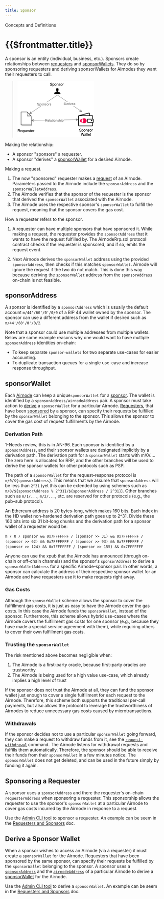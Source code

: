 ```yaml
---
title: Sponsor
---
```

<TitleSpan>Concepts and Definitions</TitleSpan>
# {{$frontmatter.title}}

<TocHeader />
<TOC class="table-of-contents" :include-level="[2,3]" />

A sponsor is an entity (individual, business, etc.). Sponsors create relationships between [requesters](requester.md) and [sponsorWallets](sponsor.md#sponsorwallet). They do so by sponsoring requesters and deriving sponsorWallets for Airnodes they want their requesters to call.

>![relationships](../assets/images/concepts-sponsor-relationships.png)

Making the relationship:
- A sponsor "sponsors" a requester.
- A sponsor "derives" a [sponsorWallet](sponsor.md#sponsorwallet) for a desired Airnode.

Making a request.
1. The now "sponsored" requester makes a [request](request.md) of an Airnode. Parameters passed to the Airnode include the `sponsorAddress` and the `sponsorWalletAddress`.
2. The Airnode verifies that the sponsor of the requester is the sponsor that derived the `sponsorWallet` associated with the Airnode.
3. The Airnode uses the respective sponsor's `sponsorWallet` to fulfill the request, meaning that the sponsor covers the gas cost.

How a requester refers to the sponsor.

1. A requester can have multiple sponsors that have sponsored it. While making a request, the requester provides the `sponsorAddress` that it wants to have the request fulfilled by. The AirnodeRrp.sol protocol contract checks if the requester is sponsored, and if so, emits the request event.

2. Next Airnode derives the `sponsorWallet` address using the provided `sponsorAddress`, then checks if this matches `sponsorWallet`. Airnode will ignore the request if the two do not match. This is done this way because deriving the `sponsorWallet` address from the `sponsorAddress` on-chain is not feasible.


## sponsorAddress
A sponsor is identified by a `sponsorAddress` which is usually the default account `m/44'/60'/0'/0/0` of a BIP 44 wallet owned by the sponsor. The sponsor can use a different address from the wallet if desired such as `m/44'/60'/0'/0/2`.

Note that a sponsor could use multiple addresses from multiple wallets. Below are some example reasons why one would want to have multiple `sponsorAddress` identities on-chain:

- To keep separate `sponsor-wallets` for two separate use-cases for easier accounting.
- To duplicate transaction queues for a single use-case and increase response throughput.

## sponsorWallet

Each [Airnode](Airnode.md) can keep a unique`sponsorWallet` for a [sponsor](sponsor.md). The wallet is identified by a `sponsorAddress/airnodeAddress` pair. A sponsor must take action to [derive](sponsor.md#derive-a-sponsor-wallet) a `sponsorWallet` for a particular Airnode. [Requesters](requester.md), that have been  [sponsored](sponsorship.md) by a sponsor, can specify their requests be fulfilled by the  `sponsorWallet` belonging to the sponsor. This allows the sponsor to cover the gas cost of request fulfillments by the Airnode.

### Derivation Path
<Fix>1-Needs review, this is in AN-96.</Fix>
Each sponsor is identified by a `sponsorAddress`, and their sponsor wallets are designated implicitly by a derivation path. The derivation path for a `sponsorWallet` starts with m/0/.... The zero here is allocated for RRP, and the other branches will be used to derive the sponsor wallets for other protocols such as PSP.

The path of a `sponsorWallet` for the request–response protocol is `m/0/${sponsorAddress}`. This means that we assume that `sponsorAddress` will be less than `2^31` (yet this can be extended by using schemes such as `m/0/${sponsorAddress % 2^31}/${sponsorAddress / 2^31}`). Other branches such as `m/1/...`, `m/2/...`, etc. are reserved for other protocols (e.g., the pub–sub protocol).

An Ethereum address is 20 bytes-long, which makes 160 bits. Each index in the HD wallet non-hardened derivation path goes up to 2^31. Divide these 160 bits into six 31 bit-long chunks and the derivation path for a sponsor wallet of a requester would be:

`m / 0 / sponsor && 0x7FFFFFFF / (sponsor >> 31) && 0x7FFFFFFF / (sponsor >> 62) && 0x7FFFFFFF / (sponsor >> 93) && 0x7FFFFFFF / (sponsor >> 124) && 0x7FFFFFFF / (sponsor >> 155) && 0x7FFFFFFF`

Anyone can use the xpub that the Airnode has announced (through on-chain or off-chain channels) and the sponsor's `sponsorAddress` to derive a `sponsorWalletAddress` for a specific Airnode–sponsor pair. In other words, a sponsor can calculate the address of their respective sponsor wallet for an Airnode and have requesters use it to make requests right away.

### Gas Costs

Although the `sponsorWallet` scheme allows the sponsor to cover the fulfillment gas costs, it is just as easy to have the Airnode cover the gas costs. In this case the Airnode funds the `sponsorWallet`, instead of the sponsor. Furthermore, this scheme allows hybrid use-cases where the Airnode covers the fulfillment gas costs for one sponsor (e.g., because they have made a special service agreement with them), while requiring others to cover their own fulfillment gas costs.

### Trusting the `sponsorWallet`
<SponsorWalletWarning/>

The risk mentioned above becomes negligible when:

1. The Airnode is a first-party oracle, because first-party oracles are trustworthy
2. The Airnode is being used for a high value use-case, which already implies a high level of trust

If the sponsor does not trust the Airnode at all, they can fund the sponsor wallet just enough to cover a single fulfillment for each request to the Airnode. Therefore, this scheme both supports the traditional per-call payments, but also allows the protocol to leverage the trustworthiness of Airnodes to reduce unnecessary gas costs caused by microtransactions.

### Withdrawals

If the sponsor decides not to use a particular `sponsorWallet` going forward, they can make a request to withdraw funds from it, see the [`request-withdrawal`](../../cli-commands.md#request-withdrawal) command. The Airnode listens for withdrawal requests and fulfills them automatically. Therefore, the sponsor should be able to receive their funds from their `sponsorWallet` in a few minutes notice. The `sponsorWallet` does not get deleted, and can be used in the future simply by funding it again.

## Sponsoring a Requester

A sponsor uses a `sponsorAddress` and there the requester's on-chain `requesterAddress` when sponsoring a requester.  This sponsorship allows the requester to use the sponsor's `sponsorWallet` at a particular Airnode to cover gas costs incurred by the Airnode in response to a request.

Use the [Admin CLI tool](../cli-commands.md#sponsor-requester) to sponsor a requester. An example can be seem in the [Requesters and Sponsors](../../grp-developers/requesters-sponsors.md#how-to-sponsor-a-requester) doc.

## Derive a Sponsor Wallet

When a sponsor wishes to access an Airnode (via a requester) it must create a `sponsorWallet` for the Airnode. Requesters that have been sponsored by the same sponsor, can specify their requests be fulfilled by the `sponsorWallet` belonging to the sponsor. A sponsor uses a [`sponsorAddress`](sponsor.md#sponsoraddress) and the [`airnodeAddress`](airnode.md#airnodeaddress) of a particular Airnode to derive a [sponsorWallet](sponsor-wallet.md) for the Airnode.

Use the [Admin CLI tool](../cli-commands.md#derive-sponsor-wallet-addfress) to derive a `sponsorWallet`. An example can be seem in the [Requesters and Sponsors](../../grp-developers/requesters-sponsors.md#how-to-derive-a-sponsor-wallet) doc.


